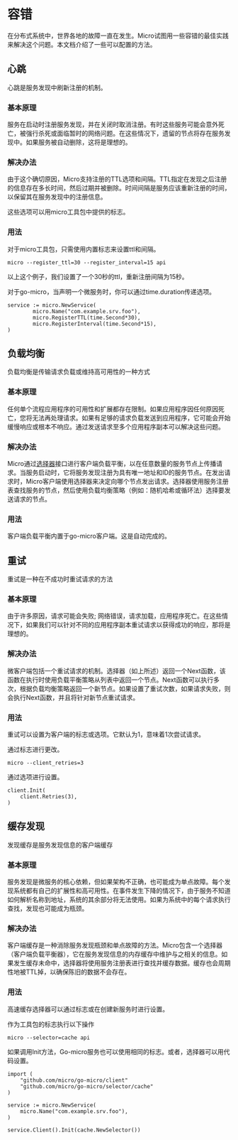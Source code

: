 # 容错
在分布式系统中，世界各地的故障一直在发生。Micro试图用一些容错的最佳实践来解决这个问题。本文档介绍了一些可以配置的方法。

## 心跳
心跳是服务发现中刷新注册的机制。

### 基本原理
服务在启动时注册服务发现，并在关闭时取消注册。有时这些服务可能会意外死亡，被强行杀死或面临暂时的网络问题。在这些情况下，遗留的节点将存在服务发现中。如果服务被自动删除，这将是理想的。

### 解决办法
由于这个确切原因，Micro支持注册的TTL选项和间隔。TTL指定在发现之后注册的信息存在多长时间，然后过期并被删除。时间间隔是服务应该重新注册的时间，以保留其在服务发现中的注册信息。

这些选项可以用micro工具包中提供的标志。

### 用法
对于micro工具包，只需使用内置标志来设置ttl和间隔。

```
micro --register_ttl=30 --register_interval=15 api
```

以上这个例子，我们设置了一个30秒的ttl，重新注册间隔为15秒。

对于go-micro，当声明一个微服务时，你可以通过time.duration传递选项。

```
service := micro.NewService(
        micro.Name("com.example.srv.foo"),
        micro.RegisterTTL(time.Second*30),
        micro.RegisterInterval(time.Second*15),
)
```

## 负载均衡
负载均衡是传输请求负载或维持高可用性的一种方式

### 基本原理
任何单个流程应用程序的可用性和扩展都存在限制。如果应用程序因任何原因死亡，您将无法再处理请求。如果有足够的请求负载发送到应用程序，它可能会开始缓慢响应或根本不响应。通过发送请求至多个应用程序副本可以解决这些问题。

### 解决办法
Micro通过[选择器](https://godoc.org/github.com/micro/go-micro/selector#Selector)接口进行客户端负载平衡，以在任意数量的服务节点上传播请求。当服务启动时，它将服务发现注册为具有唯一地址和ID的服务节点。在发出请求时，Micro客户端使用选择器来决定向哪个节点发出请求。选择器使用服务注册表查找服务的节点，然后使用负载均衡策略（例如：随机哈希或循环法）选择要发送请求的节点。

### 用法
客户端负载平衡内置于go-micro客户端。这是自动完成的。

## 重试
重试是一种在不成功时重试请求的方法

### 基本原理
由于许多原因，请求可能会失败; 网络错误，请求加载，应用程序死亡。在这些情况下，如果我们可以针对不同的应用程序副本重试请求以获得成功的响应，那将是理想的。

### 解决办法
微客户端包括一个重试请求的机制。选择器（如上所述）返回一个Next函数，该函数在执行时使用负载平衡策略从列表中返回一个节点。Next函数可以执行多次，根据负载均衡策略返回一个新节点。如果设置了重试次数，如果请求失败，则会执行Next函数，并且将针对新节点重试请求。

### 用法
重试可以设置为客户端的标志或选项。它默认为1，意味着1次尝试请求。

通过标志进行更改。

```
micro --client_retries=3
```

通过选项进行设置。

```
client.Init(
	client.Retries(3),
)
```

## 缓存发现
发现缓存是服务发现信息的客户端缓存

### 基本原理
服务发现是微服务的核心依赖，但如果架构不正确，也可能成为单点故障。每个发现系统都有自己的扩展性和高可用性。在事件发生下降的情况下，由于服务不知道如何解析名称到地址，系统的其余部分将无法使用。如果为系统中的每个请求执行查找，发现也可能成为瓶颈。

### 解决办法
客户端缓存是一种消除服务发现瓶颈和单点故障的方法。Micro包含一个选择器（客户端负载平衡器），它在服务发现信息的内存缓存中维护与之相关的信息。如果发生缓存未命中，选择器将使用服务注册表进行查找并缓存数据。缓存也会周期性地被TTL掉，以确保陈旧的数据不会存在。

### 用法
高速缓存选择器可以通过标志或在创建新服务时进行设置。

作为工具包的标志执行以下操作

```
micro --selector=cache api
```

如果调用Init方法，Go-micro服务也可以使用相同的标志。或者，选择器可以用代码设置。

```
import (
	"github.com/micro/go-micro/client"
	"github.com/micro/go-micro/selector/cache"
)

service := micro.NewService(
	micro.Name("com.example.srv.foo"),
)

service.Client().Init(cache.NewSelector())
```
